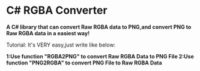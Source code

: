 # C# RGBA Converter
**A C# library that can convert Raw RGBA data to PNG,and convert PNG to Raw RGBA data in a easiest way!**

Tutorial:
It's VERY easy,just write like below:

**1:Use function "RGBA2PNG" to convert Raw RGBA Data to PNG File
2:Use function "PNG2RGBA" to convert PNG File to Raw RGBA Data**
